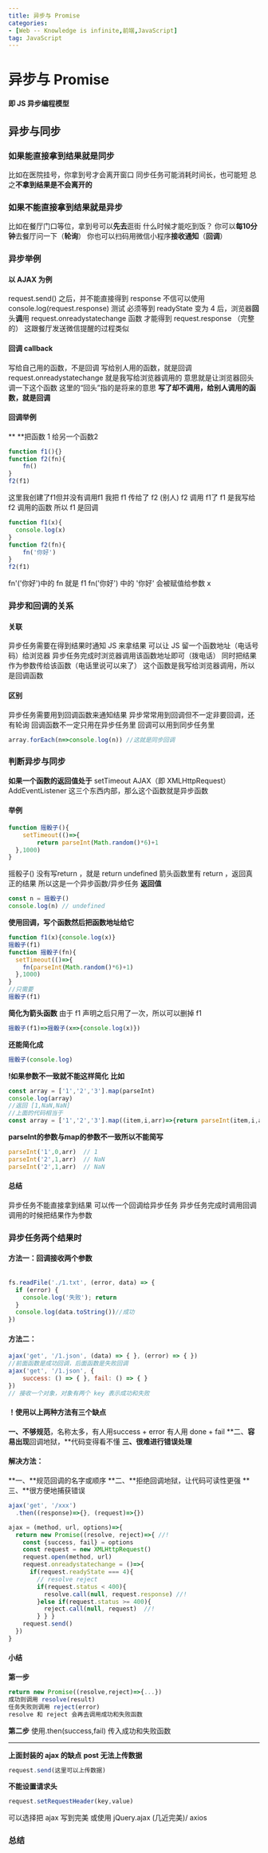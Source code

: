 ```yaml
---
title: 异步与 Promise
categories: 
- [Web -- Knowledge is infinite,前端,JavaScript]
tag: JavaScript
---
```

# 异步与 Promise
**即 JS 异步编程模型**
## 异步与同步
### 如果能直接拿到结果就是同步
比如在医院挂号，你拿到号才会离开窗口
同步任务可能消耗时间长，也可能短
总之**不拿到结果是不会离开的**
### 如果不能直接拿到结果就是异步
比如在餐厅门口等位，拿到号可以**先去**逛街
什么时候才能吃到饭？
你可以**每10分钟**去餐厅问一下（**轮询**）
你也可以扫码用微信小程序**接收通知**（**回调**）
### 异步举例
#### 以 AJAX 为例
request.send() 之后，并不能直接得到 response
不信可以使用 console.log(request.response) 测试
必须等到 readyState 变为 4 后，浏览器**回**头**调**用 request.onreadystatechange 函数
才能得到 request.response （完整的）
这跟餐厅发送微信提醒的过程类似
#### 回调 callback
写给自己用的函数，不是回调
写给别人用的函数，就是回调
request.onreadystatechange 就是我写给浏览器调用的
意思就是让浏览器回头调一下这个函数
这里的“回头”指的是将来的意思
**写了却不调用，给别人调用的函数，就是回调**
#### 回调举例
** **把函数 1 给另一个函数2 
```javascript
function f1(){}
function f2(fn){
	fn()
}
f2(f1)
```
这里我创建了f1但并没有调用f1
我把 f1 传给了 f2 (别人)
f2 调用 f1了
f1 是我写给 f2 调用的函数
所以 f1 是回调
```javascript
function f1(x){
  console.log(x)
}
function f2(fn){
	fn('你好')
}
f2(f1)
```
fn'('你好')中的 fn 就是 f1
fn('你好') 中的 '你好' 会被赋值给参数 x
### 异步和回调的关系
#### 关联
异步任务需要在得到结果时通知 JS 来拿结果
可以让 JS 留一个函数地址（电话号码）给浏览器
异步任务完成时浏览器调用该函数地址即可（拨电话）
同时把结果作为参数传给该函数（电话里说可以来了）
这个函数是我写给浏览器调用，所以是回调函数
#### 区别
异步任务需要用到回调函数来通知结果
异步常常用到回调但不一定非要回调，还有轮询
回调函数不一定只用在异步任务里
回调可以用到同步任务里
```javascript
array.forEach(n=>console.log(n)) //这就是同步回调
```
### 判断异步与同步
**如果一个函数的返回值处于**
setTimeout
AJAX（即 XMLHttpRequest）
AddEventListener
这三个东西内部，那么这个函数就是异步函数
#### 举例
```javascript
function 摇骰子(){
	setTimeout(()=>{
		return parseInt(Math.random()*6)+1
  },1000)
}
```
摇骰子() 没有写return ，就是 return undefined
箭头函数里有 return ，返回真正的结果
所以这是一个异步函数/异步任务
**返回值**
```javascript
const n = 摇骰子()
console.log(n) // undefined
```
**使用回调，写个函数然后把函数地址给它**
```javascript
function f1(x){console.log(x)}
摇骰子(f1)
function 摇骰子(fn){
  setTimeout(()=>{
    fn(parseInt(Math.random()*6)+1)
  },1000)
}
//只需要
摇骰子(f1)
```
**简化为箭头函数**
由于 f1 声明之后只用了一次，所以可以删掉 f1
```javascript
摇骰子(f1)=>摇骰子(x=>{console.log(x)})
```
**还能简化成**
```javascript
摇骰子(console.log)
```
**!如果参数不一致就不能这样简化**
**比如**
```javascript
const array = ['1','2','3'].map(parseInt)
console.log(array)
//返回 [1,NaN,NaN]
//上面的代码相当于
const array = ['1','2','3'].map((item,i,arr)=>{return parseInt(item,i,arr)})
```
**parseInt的参数与map的参数不一致所以不能简写**
```javascript
parseInt('1',0,arr)  // 1
parseInt('2',1,arr)	 // NaN
parseInt('2',1,arr)	 // NaN
```
#### 总结
异步任务不能直接拿到结果
可以传一个回调给异步任务
异步任务完成时调用回调
调用的时候把结果作为参数
### 异步任务两个结果时
#### 方法一：回调接收两个参数
```javascript

fs.readFile('./1.txt', (error, data) => {
  if (error) {
    console.log('失败'); return
  }
  console.log(data.toString())//成功
})
```
#### 方法二：
```javascript
ajax('get', '/1.json', (data) => { }, (error) => { })
//前面函数是成功回调，后面函数是失败回调
ajax('get', '/1.json', {
    success: () => { }, fail: () => { }
})
// 接收一个对象，对象有两个 key 表示成功和失败
```
#### ！使用以上两种方法有三个缺点
**一、不够规范**，名称太多，有人用success + error 有人用 done + fail
**二、**容易出现**回调地狱，**代码变得看不懂
**三、很难进行错误处理**
#### 解决方法：
**一、**规范回调的名字或顺序
**二、**拒绝回调地狱，让代码可读性更强
**三、**很方便地捕获错误
```javascript
ajax('get', '/xxx')
  .then((response)=>{}, (request)=>{})
```
```javascript
ajax = (method, url, options)=>{
  return new Promise((resolve, reject)=>{ //!
    const {success, fail} = options
    const request = new XMLHttpRequest()
    request.open(method, url)
    request.onreadystatechange = ()=>{
      if(request.readyState === 4){
        // resolve reject
        if(request.status < 400){
          resolve.call(null, request.response) //!
        }else if(request.status >= 400){
          reject.call(null, request)  //!
        } } }
    request.send()
  })
}
```
#### 小结
**第一步**
```javascript
return new Promise((resolve,reject)=>{...})
成功则调用 resolve(result)
任务失败则调用 reject(error)
resolve 和 reject 会再去调用成功和失败函数
```
**第二步**
使用.then(success,fail) 传入成功和失败函数

---

**上面封装的 ajax 的缺点**
**post 无法上传数据**
```javascript
request.send(这里可以上传数据)
```
**不能设置请求头**
```javascript
request.setRequestHeader(key,value)
```
可以选择把 ajax 写到完美
或使用 jQuery.ajax (几近完美)/ axios
### 总结


